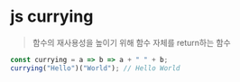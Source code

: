 # js currying

> 함수의 재사용성을 높이기 위해 함수 자체를 return하는 함수

```js
const currying = a => b => a + " " + b;
currying("Hello")("World"); // Hello World
```

